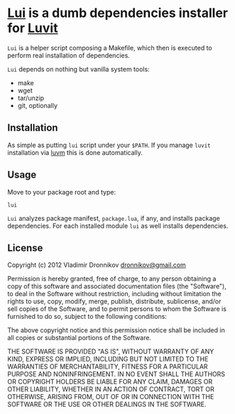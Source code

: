 [Lui](https://github.com/dvv/luvit-lui) is a dumb dependencies installer for [Luvit](https://github.com/luvit/luvit)
===

`Lui` is a helper script composing a Makefile, which then is executed to perform real installation of dependencies.

`Lui` depends on nothing but vanilla system tools:

 - make
 - wget
 - tar/unzip
 - git, optionally

Installation
-----

As simple as putting `lui` script under your `$PATH`. If you manage `luvit` installation via [luvm](https://github.com/luvit/luvm) this is done automatically.

Usage
-----

Move to your package root and type:

    lui

`Lui` analyzes package manifest, `package.lua`, if any, and installs package dependencies. For each installed module `lui` as well installs dependencies.

License
-------

Copyright (c) 2012 Vladimir Dronnikov <dronnikov@gmail.com>

Permission is hereby granted, free of charge, to any person obtaining a copy of
this software and associated documentation files (the "Software"), to deal in
the Software without restriction, including without limitation the rights to
use, copy, modify, merge, publish, distribute, sublicense, and/or sell copies of
the Software, and to permit persons to whom the Software is furnished to do so,
subject to the following conditions:

The above copyright notice and this permission notice shall be included in all
copies or substantial portions of the Software.

THE SOFTWARE IS PROVIDED "AS IS", WITHOUT WARRANTY OF ANY KIND, EXPRESS OR
IMPLIED, INCLUDING BUT NOT LIMITED TO THE WARRANTIES OF MERCHANTABILITY, FITNESS
FOR A PARTICULAR PURPOSE AND NONINFRINGEMENT. IN NO EVENT SHALL THE AUTHORS OR
COPYRIGHT HOLDERS BE LIABLE FOR ANY CLAIM, DAMAGES OR OTHER LIABILITY, WHETHER
IN AN ACTION OF CONTRACT, TORT OR OTHERWISE, ARISING FROM, OUT OF OR IN
CONNECTION WITH THE SOFTWARE OR THE USE OR OTHER DEALINGS IN THE SOFTWARE.

